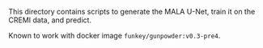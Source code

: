 This directory contains scripts to generate the MALA U-Net, train it on the
CREMI data, and predict.

Known to work with docker image `funkey/gunpowder:v0.3-pre4`.
